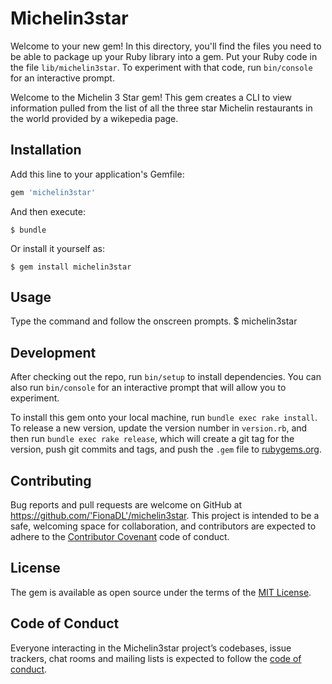 # Michelin3star

Welcome to your new gem! In this directory, you'll find the files you need to be able to package up your Ruby library into a gem. Put your Ruby code in the file `lib/michelin3star`. To experiment with that code, run `bin/console` for an interactive prompt.

Welcome to the Michelin 3 Star gem! This gem creates a CLI to view information pulled from the list of all the three star Michelin restaurants in the world provided by a wikepedia page.

## Installation

Add this line to your application's Gemfile:

```ruby
gem 'michelin3star'
```

And then execute:

    $ bundle

Or install it yourself as:

    $ gem install michelin3star

## Usage

 Type the command and follow the onscreen prompts.
 $ michelin3star

## Development

After checking out the repo, run `bin/setup` to install dependencies. You can also run `bin/console` for an interactive prompt that will allow you to experiment.

To install this gem onto your local machine, run `bundle exec rake install`. To release a new version, update the version number in `version.rb`, and then run `bundle exec rake release`, which will create a git tag for the version, push git commits and tags, and push the `.gem` file to [rubygems.org](https://rubygems.org).

## Contributing

Bug reports and pull requests are welcome on GitHub at https://github.com/'FionaDL'/michelin3star. This project is intended to be a safe, welcoming space for collaboration, and contributors are expected to adhere to the [Contributor Covenant](http://contributor-covenant.org) code of conduct.

## License

The gem is available as open source under the terms of the [MIT License](https://opensource.org/licenses/MIT).

## Code of Conduct

Everyone interacting in the Michelin3star project’s codebases, issue trackers, chat rooms and mailing lists is expected to follow the [code of conduct](https://github.com/'FionaDL'/michelin3star/blob/master/CODE_OF_CONDUCT.md).
